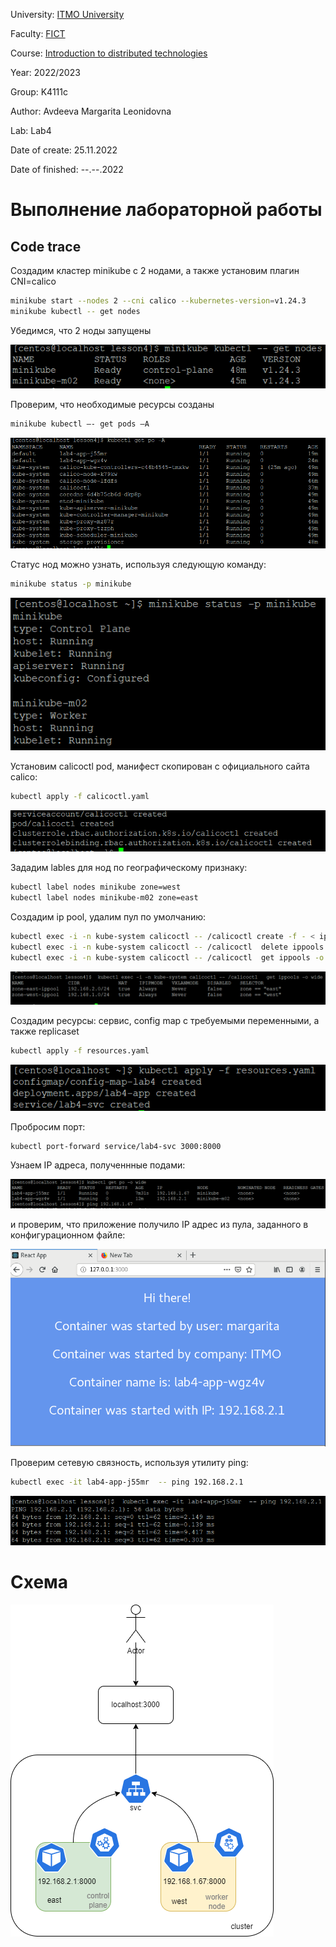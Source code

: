 University: [ITMO University](https://itmo.ru/ru/)

Faculty: [FICT](https://fict.itmo.ru)

Course: [Introduction to distributed technologies](https://github.com/itmo-ict-faculty/introduction-to-distributed-technologies)

Year: 2022/2023

Group: K4111c

Author: Avdeeva Margarita Leonidovna

Lab: Lab4

Date of create: 25.11.2022

Date of finished: --.--.2022

# Выполнение лабораторной работы

## Code trace

Создадим кластер minikube с 2 нодами, а также установим плагин CNI=calico 

```bash
minikube start --nodes 2 --cni calico --kubernetes-version=v1.24.3
minikube kubectl -- get nodes
```
Убедимся, что 2 ноды запущены

![result1](https://github.com/blackberry22/2022_2023-introduction_to_distributed_technologies-k4111c-avdeeva_ml/blob/main/labs/lab4/lab4_1.png)

Проверим, что необходимые ресурсы созданы

```bash
minikube kubectl –- get pods –A
```
![result2](https://github.com/blackberry22/2022_2023-introduction_to_distributed_technologies-k4111c-avdeeva_ml/blob/main/labs/lab4/lab4_2.png)

Статус нод можно узнать, используя следующую команду:

```bash
minikube status -p minikube
```
![result3](https://github.com/blackberry22/2022_2023-introduction_to_distributed_technologies-k4111c-avdeeva_ml/blob/main/labs/lab4/lab4_3.png)

Установим calicoctl pod, манифест скопирован с официального сайта calico:

```bash
kubectl apply -f calicoctl.yaml
```
![result4](https://github.com/blackberry22/2022_2023-introduction_to_distributed_technologies-k4111c-avdeeva_ml/blob/main/labs/lab4/lab4_4.PNG)

Зададим lables для нод по географическому признаку:

```bash
kubectl label nodes minikube zone=west
kubectl label nodes minikube-m02 zone=east
```

Создадим ip pool, удалим пул по умолчанию:

```bash
kubectl exec -i -n kube-system calicoctl -- /calicoctl create -f - < ip_pool.yaml
kubectl exec -i -n kube-system calicoctl -- /calicoctl  delete ippools default-ipv4-ippool
kubectl exec -i -n kube-system calicoctl -- /calicoctl  get ippools -o wide
```
![result5](https://github.com/blackberry22/2022_2023-introduction_to_distributed_technologies-k4111c-avdeeva_ml/blob/main/labs/lab4/lab4_5.png)

Создадим ресурсы: сервис, config map с требуемыми переменными, а также replicaset

```bash
kubectl apply -f resources.yaml
```
![result6](https://github.com/blackberry22/2022_2023-introduction_to_distributed_technologies-k4111c-avdeeva_ml/blob/main/labs/lab4/lab4_6.png)

Пробросим порт:

```bash
kubectl port-forward service/lab4-svc 3000:8000
```
Узнаем IP адреса, полученнные подами:

![result7](https://github.com/blackberry22/2022_2023-introduction_to_distributed_technologies-k4111c-avdeeva_ml/blob/main/labs/lab4/lab4_7.png)

и проверим, что приложение получило IP адрес из пула, заданного в конфигурационном файле:

![result8](https://github.com/blackberry22/2022_2023-introduction_to_distributed_technologies-k4111c-avdeeva_ml/blob/main/labs/lab4/lab4_8.png)

Проверим сетевую связность, используя утилиту ping:

```bash
kubectl exec -it lab4-app-j55mr  -- ping 192.168.2.1
```
![result9](https://github.com/blackberry22/2022_2023-introduction_to_distributed_technologies-k4111c-avdeeva_ml/blob/main/labs/lab4/lab4_9.png)

# Схема

![result10](https://github.com/blackberry22/2022_2023-introduction_to_distributed_technologies-k4111c-avdeeva_ml/blob/main/labs/lab4/lab_4shceme.png)


